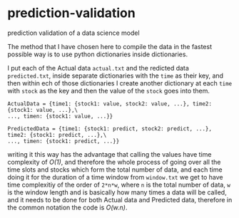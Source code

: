 # prediction-validation
prediction validation of a data science model

The method that I have chosen here to compile the data in the fastest possible way is to use python dictionaries inside dictionaries.

I put each of the Actual data `actual.txt` and the redicted data `predicted.txt`, inside separate dictionaries with the `time` as their key, and then within ech of those dictionaries I create another dictionary at each `time` with `stock` as the key and then the value of the `stock` goes into them.

```
ActualData = {time1: {stock1: value, stock2: value, ...}, time2: {stock1: value, ...},\
..., timen: {stock1: value, ...}}

PredictedData = {time1: {stock1: predict, stock2: predict, ...}, time2: {stock1: predict, ...},\
..., timen: {stock1: predict, ...}}
```
writing it this way has the advantage that calling the values have time complexity of *O(1)*, and therefore the whole process of going over all the time slots and stocks which form the total number of data, and each time doing it for the duration of a time window from `window.txt` we get to have time complexitiy of the order of `2*n*w`, where `n` is the total number of data, `w` is the window length and is basically how many times a data will be called, and it needs to be done for both Actual data and Predicted data, therefore in the common notation the code is *O(w.n)*.
